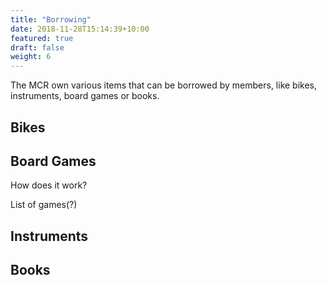```yaml
---
title: "Borrowing"
date: 2018-11-28T15:14:39+10:00
featured: true
draft: false
weight: 6
---
```


The MCR own various items that can be borrowed by members, like bikes, instruments, board games or books. 

## Bikes

## Board Games
How does it work?

List of games(?)

## Instruments

## Books
